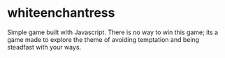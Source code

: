 # whiteenchantress
Simple game built with Javascript. There is no way to win this game; its a game made to explore the theme of avoiding temptation and being steadfast with your ways. 
